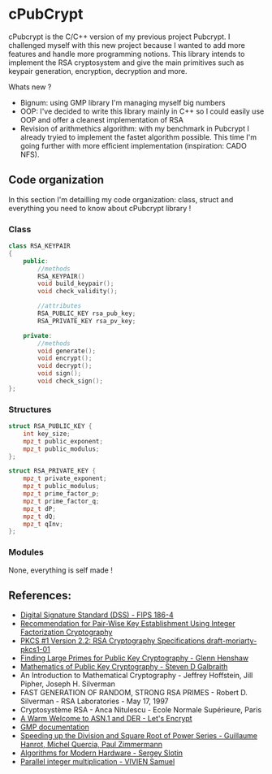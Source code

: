 # cPubCrypt

cPubcrypt is the C/C++ version of my previous project Pubcrypt. I challenged myself with this new project because I wanted to add more features and handle more programming notions.
This library intends to implement the RSA cryptosystem and give the main primitives such as keypair generation, encryption, decryption and more. 

Whats new ?
- Bignum: using GMP library I'm managing myself big numbers 
- OOP: I've decided to write this library mainly in C++ so I could easily use OOP and offer a cleanest implementation of RSA 
- Revision of arithmethics algorithm: with my benchmark in Pubcrypt I already tryied to implement the fastet algorithm possible. This time I'm going further with more efficient implementation (inspiration: CADO NFS).

## Code organization

In this section I'm detailling my code organization: class, struct and everything you need to know about cPubcrypt library !

### Class

```cpp
class RSA_KEYPAIR 
{
    public:
		//methods
		RSA_KEYPAIR()
		void build_keypair();
		void check_validity();

		//attributes
        RSA_PUBLIC_KEY rsa_pub_key;
        RSA_PRIVATE_KEY rsa_pv_key;

    private:
		//methods
		void generate();
		void encrypt();
		void decrypt();
		void sign();
		void check_sign();
};
```


### Structures
```cpp
struct RSA_PUBLIC_KEY {
	int key_size;
	mpz_t public_exponent;
	mpz_t public_modulus;
};

```
```cpp
struct RSA_PRIVATE_KEY {
	mpz_t private_exponent;
	mpz_t public_modulus;
	mpz_t prime_factor_p;
	mpz_t prime_factor_q;
	mpz_t dP;
	mpz_t dQ;
	mpz_t qInv;  
};
```

### Modules

None, everything is self made !




## References:

- [Digital Signature Standard (DSS) - FIPS 186-4](https://nvlpubs.nist.gov/nistpubs/fips/nist.fips.186-4.pdf)
- [Recommendation for Pair-Wise Key Establishment Using Integer Factorization Cryptography](https://nvlpubs.nist.gov/nistpubs/SpecialPublications/NIST.SP.800-56Br2.pdf)
- [PKCS #1 Version 2.2: RSA Cryptography Specifications draft-moriarty-pkcs1-01](https://datatracker.ietf.org/doc/pdf/draft-moriarty-pkcs1-01.pdf)
- [Finding Large Primes for Public Key Cryptography - Glenn Henshaw](https://ghenshaw-work.medium.com/finding-large-primes-for-public-key-cryptography-9c5a5c0d32c4)
- [Mathematics of Public Key Cryptography - Steven D Galbraith](https://www.math.auckland.ac.nz/~sgal018/crypto-book/main.pdf)
- An Introduction to Mathematical Cryptography - Jeffrey Hoffstein, Jill Pipher, Joseph H. Silverman
- FAST GENERATION OF RANDOM, STRONG RSA PRIMES - Robert D. Silverman - RSA Laboratories - May 17, 1997
- Cryptosystème RSA - Anca Nitulescu - Ecole Normale Supérieure, Paris
- [A Warm Welcome to ASN.1 and DER - Let's Encrypt](https://letsencrypt.org/fr/docs/a-warm-welcome-to-asn1-and-der/)
- [GMP documentation](https://gmplib.org/manual/)
- [Speeding up the Division and Square Root of Power Series - Guillaume Hanrot, Michel Quercia, Paul Zimmermann](https://inria.hal.science/inria-00072675v1/document)
- [Algorithms for Modern Hardware - Sergey Slotin](https://en.algorithmica.org/hpc/)
- [Parallel integer multiplication - VIVIEN Samuel](https://hal.science/hal-03541726/document)